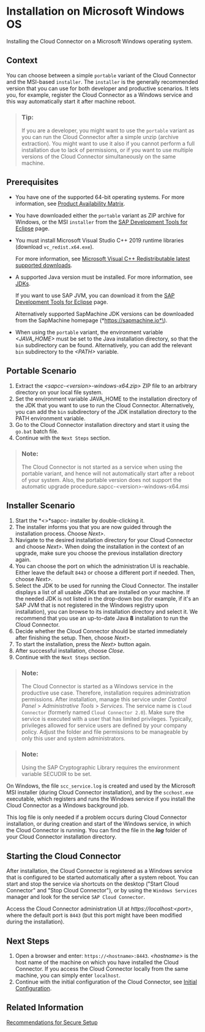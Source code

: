 <!-- loio204aaad4270245f3baa0c57c8ab1dd60 -->

# Installation on Microsoft Windows OS

Installing the Cloud Connector on a Microsoft Windows operating system.



<a name="loio204aaad4270245f3baa0c57c8ab1dd60__section_ivf_xb4_ggb"/>

## Context

You can choose between a simple `portable` variant of the Cloud Connector and the MSI-based `installer`. The `installer` is the generally recommended version that you can use for both developer and productive scenarios. It lets you, for example, register the Cloud Connector as a Windows service and this way automatically start it after machine reboot.

> ### Tip:  
> If you are a developer, you might want to use the `portable` variant as you can run the Cloud Connector after a simple unzip \(archive extraction\). You might want to use it also if you cannot perform a full installation due to lack of permissions, or if you want to use multiple versions of the Cloud Connector simultaneously on the same machine.



<a name="loio204aaad4270245f3baa0c57c8ab1dd60__section_lg3_xb4_ggb"/>

## Prerequisites

-   You have one of the supported 64-bit operating systems. For more information, see [Product Availability Matrix](prerequisites-e23f776.md#loioe23f776e4d594fdbaeeb1196d47bbcc0__matrix).
-   You have downloaded either the `portable` variant as ZIP archive for Windows, or the MSI `installer` from the [SAP Development Tools for Eclipse](https://tools.hana.ondemand.com/#cloud) page.
-   You must install Microsoft Visual Studio C++ 2019 runtime libraries \(download `vc_redist.x64.exe`\).

    For more information, see [Microsoft Visual C++ Redistributable latest supported downloads](https://learn.microsoft.com/en-us/cpp/windows/latest-supported-vc-redist?view=msvc-170).

-   A supported Java version must be installed. For more information, see [JDKs](prerequisites-e23f776.md#loioe23f776e4d594fdbaeeb1196d47bbcc0__jdk).

    If you want to use SAP JVM, you can download it from the [SAP Development Tools for Eclipse](https://tools.hana.ondemand.com/#cloud) page.

    Alternatively supported SapMachine JDK versions can be downloaded from the SapMachine homepage \(*https://sapmachine.io*\).

-   When using the `portable` variant, the environment variable *<JAVA\_HOME\>* must be set to the Java installation directory, so that the `bin` subdirectory can be found. Alternatively, you can add the relevant `bin` subdirectory to the *<PATH\>* variable.



## Portable Scenario

1.  Extract the *<sapcc-<version\>-windows-x64.zip\>* ZIP file to an arbitrary directory on your local file system.
2.  Set the environment variable JAVA\_HOME to the installation directory of the JDK that you want to use to run the Cloud Connector. Alternatively, you can add the `bin` subdirectory of the JDK installation directory to the PATH﻿ environment variable.
3.  Go to the Cloud Connector installation directory and start it using the `go.bat` batch file.
4.  Continue with the `Next Steps` section.

> ### Note:  
> The Cloud Connector is not started as a service when using the portable variant, and hence will not automatically start after a reboot of your system. Also, the portable version does not support the automatic upgrade procedure.sapcc-<version\>-windows-x64.msi



## Installer Scenario

1.  Start the *<\>*sapcc- installer by double-clicking it.
2.  The installer informs you that you are now guided through the installation process. Choose *Next\>*.
3.  Navigate to the desired installation directory for your Cloud Connector and choose *Next\>*. When doing the installation in the context of an upgrade, make sure you choose the previous installation directory again.
4.  You can choose the port on which the administration UI is reachable. Either leave the default `8443` or choose a different port if needed. Then, choose *Next\>*.
5.  Select the JDK to be used for running the Cloud Connector. The installer displays a list of all usable JDKs that are installed on your machine. If the needed JDK is not listed in the drop-down box \(for example, if it's an SAP JVM that is not registered in the Windows registry upon installation\), you can browse to its installation directory and select it. We recommend that you use an up-to-date Java **8** installation to run the Cloud Connector.
6.  Decide whether the Cloud Connector should be started immediately after finishing the setup. Then, choose *Next\>*.
7.  To start the installation, press the *Next\>* button again.
8.  After successful installation, choose *Close*.
9.  Continue with the `Next Steps` section.

> ### Note:  
> The Cloud Connector is started as a Windows service in the productive use case. Therefore, installation requires administration permissions. After installation, manage this service under *Control Panel* \> *Administrative Tools* \> *Services*. The service name is `Cloud Connector` \(formerly named `Cloud Connector 2.0`\). Make sure the service is executed with a user that has limited privileges. Typically, privileges allowed for service users are defined by your company policy. Adjust the folder and file permissions to be manageable by only this user and system administrators.

> ### Note:  
> Using the SAP Cryptographic Library requires the environment variable SECUDIR to be set.

On Windows, the file `scc_service.log` is created and used by the Microsoft MSI installer \(during Cloud Connector installation\), and by the `scchost.exe` executable, which registers and runs the Windows service if you install the Cloud Connector as a Windows background job.

This log file is only needed if a problem occurs during Cloud Connector installation, or during creation and start of the Windows service, in which the Cloud Connector is running. You can find the file in the ***log*** folder of your Cloud Connector installation directory.



<a name="loio204aaad4270245f3baa0c57c8ab1dd60__section_e5n_tpj_rfb"/>

## Starting the Cloud Connector

After installation, the Cloud Connector is registered as a Windows service that is configured to be started automatically after a system reboot. You can start and stop the service via shortcuts on the desktop \("Start Cloud Connector" and "Stop Cloud Connector"\), or by using the `Windows Services` manager and look for the service `SAP Cloud Connector`.

Access the Cloud Connector administration UI at *https://localhost:<port\>*, where the default port is `8443` \(but this port might have been modified during the installation\).



## Next Steps

1.  Open a browser and enter: `https://<hostname>:8443`. *<hostname\>* is the host name of the machine on which you have installed the Cloud Connector. If you access the Cloud Connector locally from the same machine, you can simply enter `localhost`.
2.  Continue with the initial configuration of the Cloud Connector, see [Initial Configuration](initial-configuration-db9170a.md).



## Related Information

[Recommendations for Secure Setup](recommendations-for-secure-setup-e7ea82a.md)

